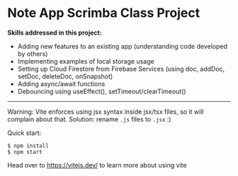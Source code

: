 # Note App Scrimba Class Project

**Skills addressed in this project:**
- Adding new features to an existing app (understanding code developed by others)
- Implementing examples of local storage usage
- Setting up Cloud Firestore from Firebase Services (using doc, addDoc, setDoc, deleteDoc, onSnapshot)
- Adding async/await functions
- Debouncing using useEffect(), setTimeout/clearTimeout()

---
Warning: Vite enforces using jsx syntax inside jsx/tsx files, so it will complain about that. Solution: rename `.js` files to `.jsx` :)

Quick start:

```
$ npm install
$ npm start
````

Head over to https://vitejs.dev/ to learn more about using vite
